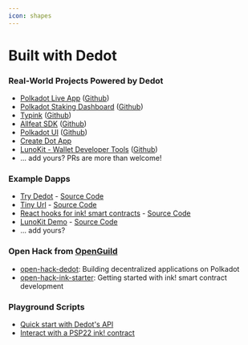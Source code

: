 ```yaml
---
icon: shapes
---
```


# Built with Dedot

### Real-World Projects Powered by Dedot

* [Polkadot Live App](https://polkadot-live.github.io/) ([Github](https://github.com/polkadot-live/polkadot-live-app))
* [Polkadot Staking Dashboard](https://staking.polkadot.cloud/) ([Github](https://github.com/polkadot-cloud/polkadot-staking-dashboard))
* [Typink](https://typink.dev) ([Github](https://github.com/dedotdev/typink))
* [Allfeat SDK](https://www.allfeat.com/) ([Github](https://github.com/Allfeat/allfeat-js))
* [Polkadot UI](https://dot-ui.com/) ([Github](https://github.com/Polkadot-UI-Initiative/dot-ui))
* [Create Dot App](https://github.com/preschian/create-dot-app)
* [LunoKit - Wallet Developer Tools](https://www.lunolab.xyz/) ([Github](https://github.com/Luno-lab/LunoKit))
* ... add yours? PRs are more than welcome!

### Example Dapps

* [Try Dedot](https://try.dedot.dev) - [Source Code](https://github.com/dedotdev/trydedot)
* [Tiny Url](https://link.dedot.dev) -  [Source Code](https://github.com/dedotdev/link)
* [React hooks for ink! smart contracts](https://typink.netlify.app/) - [Source Code](https://github.com/dedotdev/typink-app)
* [LunoKit Demo](https://demo.lunolab.xyz/) - [Source Code](https://github.com/Luno-lab/LunoKit/tree/main/examples/with-vite)
* ... add yours?

### Open Hack from [OpenGuild](https://openguild.wtf/)

* [open-hack-dedot](https://github.com/openguild-labs/open-hack-dedot): Building decentralized applications on Polkadot
* [open-hack-ink-starter](https://github.com/openguild-labs/open-hack-ink-starter): Getting started with ink! smart contract development

### Playground Scripts

* [Quick start with Dedot's API](https://stackblitz.com/edit/try-dedot?file=main.ts\&view=editor)
* [Interact with a PSP22 ink! contract](https://stackblitz.com/edit/psp22-dedot?file=main.ts\&view=editor)



